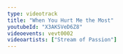 ```yaml
---
type: videotrack
title: "When You Hurt Me the Most"
youtubeId: "X3AKSVeD6Z8"
videoevents: vevt0002
videoartists: ["Stream of Passion"]
---
```

